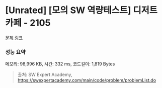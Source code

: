 # [Unrated] [모의 SW 역량테스트] 디저트 카페 - 2105 

[문제 링크](https://swexpertacademy.com/main/code/problem/problemDetail.do?contestProbId=AV5VwAr6APYDFAWu) 

### 성능 요약

메모리: 98,996 KB, 시간: 332 ms, 코드길이: 1,819 Bytes



> 출처: SW Expert Academy, https://swexpertacademy.com/main/code/problem/problemList.do